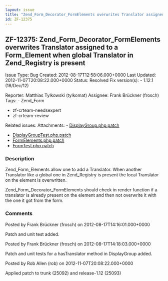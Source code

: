 ```yaml
---
layout: issue
title: "Zend_Form_Decorator_FormElements overwrites Translator assigned to a Form_Element when global Translator in Zend_Registry is present"
id: ZF-12375
---
```


ZF-12375: Zend\_Form\_Decorator\_FormElements overwrites Translator assigned to a Form\_Element when global Translator in Zend\_Registry is present
---------------------------------------------------------------------------------------------------------------------------------------------------

 Issue Type: Bug Created: 2012-08-17T12:58:06.000+0000 Last Updated: 2012-11-07T20:08:22.000+0000 Status: Resolved Fix version(s): - 1.12.1 (18/Dec/12)
 
 Reporter:  Matthias Tylkowski (tylkomat)  Assignee:  Frank Brückner (frosch)  Tags: - Zend\_Form
- zf-crteam-needsexpert
- zf-crteam-review
 
 Related issues: 
 Attachments: - [DisplayGroup.php.patch](/issues/secure/attachment/15189/DisplayGroup.php.patch)
- [DisplayGroupTest.php.patch](/issues/secure/attachment/15190/DisplayGroupTest.php.patch)
- [FormElements.php.patch](/issues/secure/attachment/15187/FormElements.php.patch)
- [FormTest.php.patch](/issues/secure/attachment/15188/FormTest.php.patch)
 
### Description

Zend\_Form\_Elements allow one to add a Translator. When another Translator like a global one in Zend\_Registry is present the local Translator on the element is overwritten.

Zend\_Form\_Decorator\_FormElements should check in render function if a translator is already present on the element and then not overwrite it with the one it got from the form.

 

 

### Comments

Posted by Frank Brückner (frosch) on 2012-08-17T14:16:01.000+0000

Patch and unit test added.

 

 

Posted by Frank Brückner (frosch) on 2012-08-17T14:18:03.000+0000

Patch and unit tests for a hasTranslator method in DisplayGroup added.

 

 

Posted by Rob Allen (rob) on 2012-11-07T20:08:22.000+0000

Applied patch to trunk (25092) and release-1.12 (25093)

 

 